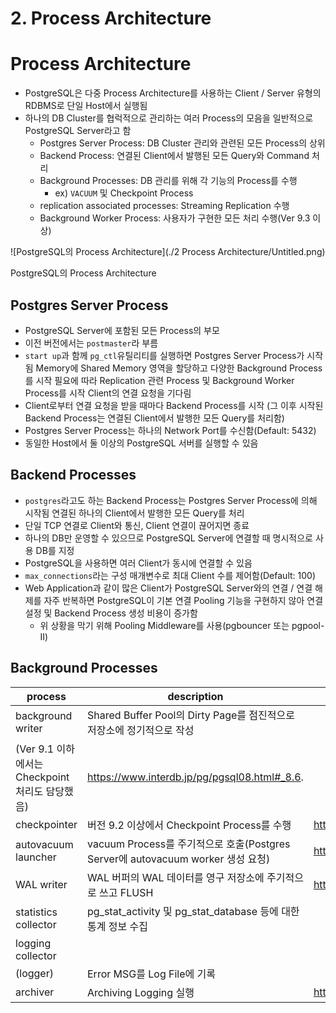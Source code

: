 # 2. Process Architecture

# Process Architecture

- PostgreSQL은 다중 Process Architecture를 사용하는 Client / Server 유형의 RDBMS로 단일 Host에서 실행됨
- 하나의 DB Cluster를 협럭적으로 관리하는 여러 Process의 모음을 일반적으로 PostgreSQL Server라고 함
    - Postgres Server Process: DB Cluster 관리와 관련된 모든 Process의 상위
    - Backend Process: 연결된 Client에서 발행된 모든 Query와 Command 처리
    - Background Processes: DB 관리를 위해 각 기능의 Process를 수행
        - ex) `VACUUM` 및 Checkpoint Process
    - replication associated processes: Streaming Replication 수행
    - Background Worker Process: 사용자가 구현한 모든 처리 수행(Ver 9.3 이상)

![PostgreSQL의 Process Architecture](./2 Process Architecture/Untitled.png)

PostgreSQL의 Process Architecture

## Postgres Server Process

- PostgreSQL Server에 포함된 모든 Process의 부모
- 이전 버전에서는 `postmaster`라 부름
- `start up`과 함께 `pg_ctl`유틸리티를 실행하면 Postgres Server Process가 시작됨
Memory에 Shared Memory 영역을 할당하고 다양한 Background Process를 시작
필요에 따라 Replication 관련 Process 및 Background Worker Process를 시작
Client의 연결 요청을 기다림
- Client로부터 연결 요청을 받을 때마다 Backend Process를 시작
(그 이후 시작된 Backend Process는 연결된 Client에서 발행한 모든 Query를 처리함)
- Postgres Server Process는 하나의 Network Port를 수신함(Default: 5432)
- 동일한 Host에서 둘 이상의 PostgreSQL 서버를 실행할 수 있음

## Backend Processes

- `postgres`라고도 하는 Backend Process는 Postgres Server Process에 의해 시작됨
연결된 하나의 Client에서 발행한 모든 Query를 처리
- 단일 TCP 연결로 Client와 통신, Client 연결이 끊어지면 종료
- 하나의 DB만 운영할 수 있으므로 PostgreSQL Server에 연결할 때 명시적으로 사용 DB를 지정
- PostgreSQL을 사용하면 여러 Client가 동시에 연결할 수 있음
- `max_connections`라는 구성 매개변수로 최대 Client 수를 제어함(Default: 100)
- Web Application과 같이 많은 Client가 PostgreSQL Server와의 연결 / 연결 해제를 자주 반복하면 PostgreSQL이 기본 연결 Pooling 기능을 구현하지 않아 연결 설정 및 Backend Process 생성 비용이 증가함
    - 위 상황을 막기 위해 Pooling Middleware를 사용(pgbouncer 또는 pgpool-II)

## Background Processes

| process | description | reference |
| --- | --- | --- |
| background writer | Shared Buffer Pool의 Dirty Page를 점진적으로 저장소에 정기적으로 작성
(Ver 9.1 이하에서는 Checkpoint 처리도 담당했음) | https://www.interdb.jp/pg/pgsql08.html#_8.6. |
| checkpointer | 버전 9.2 이상에서 Checkpoint Process를 수행 | https://www.interdb.jp/pg/pgsql08.html#_8.6.https://www.interdb.jp/pg/pgsql09.html#_9.7. |
| autovacuum launcher | vacuum Process를 주기적으로 호출(Postgres Server에 autovacuum worker 생성 요청) | https://www.interdb.jp/pg/pgsql06.html#_6.5. |
| WAL writer | WAL 버퍼의 WAL 데이터를 영구 저장소에 주기적으로 쓰고 FLUSH | https://www.interdb.jp/pg/pgsql09.html#_9.9. |
| statistics collector | pg_stat_activity 및 pg_stat_database 등에 대한 통계 정보 수집 |  |
| logging collector 
(logger) | Error MSG를 Log File에 기록 |  |
| archiver | Archiving Logging 실행 | https://www.interdb.jp/pg/pgsql09.html#_9.10. |